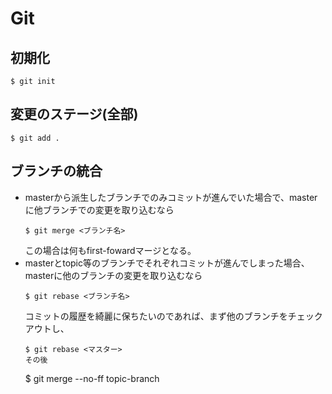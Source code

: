 # Git

## 初期化
```
$ git init
```

## 変更のステージ(全部)
```
$ git add .
```

## ブランチの統合
- masterから派生したブランチでのみコミットが進んでいた場合で、masterに他ブランチでの変更を取り込むなら
  ```
  $ git merge <ブランチ名>
  ```
  この場合は何もfirst-fowardマージとなる。
- masterとtopic等のブランチでそれぞれコミットが進んでしまった場合、masterに他のブランチの変更を取り込むなら
  ```
  $ git rebase <ブランチ名>
  ```
  コミットの履歴を綺麗に保ちたいのであれば、まず他のブランチをチェックアウトし、
  ```
  $ git rebase <マスター>
  その後
  ```
  $ git merge --no-ff topic-branch
  ```